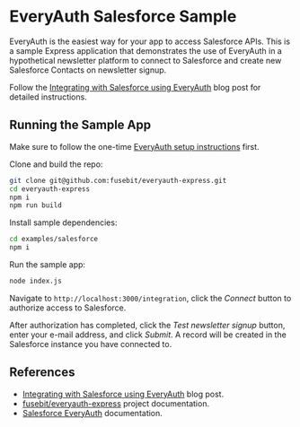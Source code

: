 # EveryAuth Salesforce Sample

EveryAuth is the easiest way for your app to access Salesforce APIs. This is a sample Express application that demonstrates the use of EveryAuth in a hypothetical newsletter platform to connect to Salesforce and create new Salesforce Contacts on newsletter signup. 

Follow the [Integrating with Salesforce using EveryAuth](https://fusebit.io/blog/everyauth-salesforce) blog post for detailed instructions.

## Running the Sample App

Make sure to follow the one-time [EveryAuth setup instructions](../README.md) first.

Clone and build the repo:

```bash
git clone git@github.com:fusebit/everyauth-express.git
cd everyauth-express
npm i
npm run build
```

Install sample dependencies:

```bash
cd examples/salesforce
npm i
```

Run the sample app:

```bash
node index.js
```

Navigate to `http://localhost:3000/integration`, click the *Connect* button to authorize access to Salesforce. 

After authorization has completed, click the *Test newsletter signup* button, enter your e-mail address, and click *Submit*. A record will be created in the Salesforce instance you have connected to.

## References

* [Integrating with Salesforce using EveryAuth](https://fusebit.io/blog/everyauth-salesforce) blog post.  
* [fusebit/everyauth-express](https://github.com/fusebit/everyauth-express) project documentation.  
* [Salesforce EveryAuth](https://github.com/fusebit/everyauth-express/blob/main/docs/sfdc.md) documentation.  
